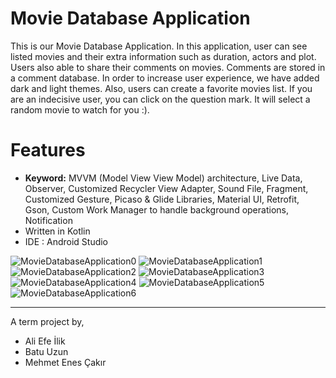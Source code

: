 # Movie Database Application
This is our Movie Database Application. In this application, user can see listed movies and their extra information such as duration, actors and plot.
Users also able to share their comments on movies. Comments are stored in a comment database.
In order to increase user experience, we have added dark and light themes.
Also, users can create a favorite movies list.
If you are an indecisive user, you can click on the question mark. It will select a random movie to watch for you :).

# Features
- <b>Keyword:</b> MVVM (Model View View Model) architecture, Live Data, Observer, Customized Recycler View Adapter, Sound File, Fragment, Customized Gesture, Picaso & Glide Libraries, Material UI, Retrofit, Gson, Custom Work Manager to handle background operations, Notification
- Written in Kotlin
- IDE : Android Studio


![MovieDatabaseApplication0](https://github.com/mec-cs/movie-db-app/assets/103521291/b85b28d4-c97f-434d-bf97-eea7b41f19ac)
![MovieDatabaseApplication1](https://github.com/mec-cs/movie-db-app/assets/103521291/fcd88211-fd7b-4e96-8d95-1606f608c21c)
![MovieDatabaseApplication2](https://github.com/mec-cs/movie-db-app/assets/103521291/f95ae1ee-a775-434c-a344-fa0af3dbd01c)
![MovieDatabaseApplication3](https://github.com/mec-cs/movie-db-app/assets/103521291/26037750-1ab8-492a-a4c6-4331972f2853)
![MovieDatabaseApplication4](https://github.com/mec-cs/movie-db-app/assets/103521291/392ab6db-729c-4632-95fa-d0fd9d20699a)
![MovieDatabaseApplication5](https://github.com/mec-cs/movie-db-app/assets/103521291/ebcc6e3e-64aa-4d3a-84de-7acea8098904)
![MovieDatabaseApplication6](https://github.com/mec-cs/movie-db-app/assets/103521291/a5aa2e59-b533-4b56-9038-1802ae9f10e1)


----
A term project by,
+ Ali Efe İlik
+ Batu Uzun
+ Mehmet Enes Çakır

